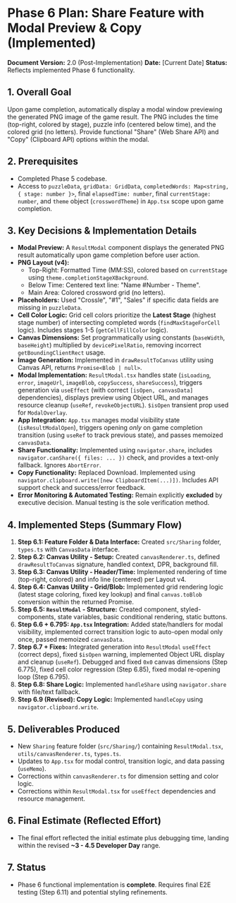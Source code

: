 # Phase 6 Plan: Share Feature with Modal Preview & Copy (Implemented)

**Document Version:** 2.0 (Post-Implementation)
**Date:** [Current Date]
**Status:** Reflects implemented Phase 6 functionality.

## 1. Overall Goal

Upon game completion, automatically display a modal window previewing the generated PNG image of the game result. The PNG includes the time (top-right, colored by stage), puzzle info (centered below time), and the colored grid (no letters). Provide functional "Share" (Web Share API) and "Copy" (Clipboard API) options within the modal.

## 2. Prerequisites

*   Completed Phase 5 codebase.
*   Access to `puzzleData`, `gridData: GridData`, `completedWords: Map<string, { stage: number }>`, final `elapsedTime: number`, final `currentStage: number`, and `theme` object (`crosswordTheme`) in `App.tsx` scope upon game completion.

## 3. Key Decisions & Implementation Details

*   **Modal Preview:** A `ResultModal` component displays the generated PNG result automatically upon game completion before user action.
*   **PNG Layout (v4):**
    *   Top-Right: Formatted Time (MM:SS), colored based on `currentStage` using `theme.completionStageXBackground`.
    *   Below Time: Centered text line: "Name #Number - Theme".
    *   Main Area: Colored crossword grid (no letters).
*   **Placeholders:** Used "Crossle", "#1", "Sales" if specific data fields are missing in `puzzleData`.
*   **Cell Color Logic:** Grid cell colors prioritize the **Latest Stage** (highest stage number) of intersecting completed words (`findMaxStageForCell` logic). Includes stages 1-5 (`getCellFillColor` logic).
*   **Canvas Dimensions:** Set programmatically using constants (`baseWidth`, `baseHeight`) multiplied by `devicePixelRatio`, removing incorrect `getBoundingClientRect` usage.
*   **Image Generation:** Implemented in `drawResultToCanvas` utility using Canvas API, returns `Promise<Blob | null>`.
*   **Modal Implementation:** `ResultModal.tsx` handles state (`isLoading`, `error`, `imageUrl`, `imageBlob`, `copySuccess`, `shareSuccess`), triggers generation via `useEffect` (with correct `[isOpen, canvasData]` dependencies), displays preview using Object URL, and manages resource cleanup (`useRef`, `revokeObjectURL`). `$isOpen` transient prop used for `ModalOverlay`.
*   **App Integration:** `App.tsx` manages modal visibility state (`isResultModalOpen`), triggers opening *only* on game completion transition (using `useRef` to track previous state), and passes memoized `canvasData`.
*   **Share Functionality:** Implemented using `navigator.share`, includes `navigator.canShare({ files: ... })` check, and provides a text-only fallback. Ignores `AbortError`.
*   **Copy Functionality:** Replaced Download. Implemented using `navigator.clipboard.write([new ClipboardItem(...)])`. Includes API support check and success/error feedback.
*   **Error Monitoring & Automated Testing:** Remain explicitly **excluded** by executive decision. Manual testing is the sole verification method.

## 4. Implemented Steps (Summary Flow)

1.  **Step 6.1: Feature Folder & Data Interface:** Created `src/Sharing` folder, `types.ts` with `CanvasData` interface.
2.  **Step 6.2: Canvas Utility - Setup:** Created `canvasRenderer.ts`, defined `drawResultToCanvas` signature, handled context, DPR, background fill.
3.  **Step 6.3: Canvas Utility - Header/Time:** Implemented rendering of time (top-right, colored) and info line (centered) per Layout v4.
4.  **Step 6.4: Canvas Utility - Grid/Blob:** Implemented grid rendering logic (latest stage coloring, fixed key lookup) and final `canvas.toBlob` conversion within the returned Promise.
5.  **Step 6.5: `ResultModal` - Structure:** Created component, styled-components, state variables, basic conditional rendering, static buttons.
6.  **Step 6.6 + 6.795: `App.tsx` Integration:** Added state/handlers for modal visibility, implemented correct transition logic to auto-open modal only once, passed memoized `canvasData`.
7.  **Step 6.7 + Fixes:** Integrated generation into `ResultModal` `useEffect` (correct deps), fixed `$isOpen` warning, implemented Object URL display and cleanup (`useRef`). Debugged and fixed `0x0` canvas dimensions (Step 6.775), fixed cell color regression (Step 6.85), fixed modal re-opening loop (Step 6.795).
8.  **Step 6.8: Share Logic:** Implemented `handleShare` using `navigator.share` with file/text fallback.
9.  **Step 6.9 (Revised): Copy Logic:** Implemented `handleCopy` using `navigator.clipboard.write`.

## 5. Deliverables Produced

*   New `Sharing` feature folder (`src/Sharing/`) containing `ResultModal.tsx`, `utils/canvasRenderer.ts`, `types.ts`.
*   Updates to `App.tsx` for modal control, transition logic, and data passing (`useMemo`).
*   Corrections within `canvasRenderer.ts` for dimension setting and color logic.
*   Corrections within `ResultModal.tsx` for `useEffect` dependencies and resource management.

## 6. Final Estimate (Reflected Effort)

*   The final effort reflected the initial estimate plus debugging time, landing within the revised **~3 - 4.5 Developer Day** range.

## 7. Status

*   Phase 6 functional implementation is **complete**. Requires final E2E testing (Step 6.11) and potential styling refinements.
